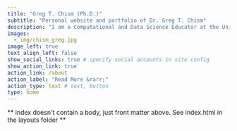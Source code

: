```yaml
---
title: "Greg T. Chism (Ph.D.)"
subtitle: "Personal website and portfolio of Dr. Greg T. Chism"
description: "I am a Computational and Data Science Educator at the University of Arizona Data Science Institute. I received my Ph.D. in Entomology and Insect Science also at the University of Arizona where I studied social insect behavior."
images:
  - img/chism_greg.jpg
image_left: true
text_align_left: false
show_social_links: true # specify social accounts in site config
show_action_link: true
action_link: /about
action_label: "Read More &rarr;"
action_type: text # text, button
type: home
---
```


** index doesn't contain a body, just front matter above.
See index.html in the layouts folder **
